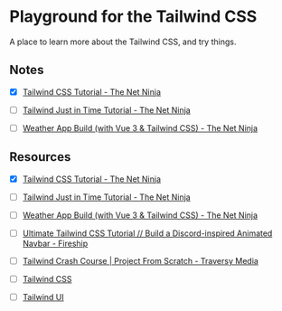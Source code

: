 # Playground for the Tailwind CSS

A place to learn more about the Tailwind CSS, and try things.

## Notes

- [x] [Tailwind CSS Tutorial - The Net Ninja](notes/tailwind-css-tutorial--the-net-ninja.md)

- [ ] [Tailwind Just in Time Tutorial - The Net Ninja](notes/tailwind-just-in-time-tutorial--the-net-ninja.md)

- [ ] [Weather App Build (with Vue 3 & Tailwind CSS) - The Net Ninja]()

## Resources

- [x] [Tailwind CSS Tutorial - The Net Ninja](https://www.youtube.com/playlist?list=PL4cUxeGkcC9gpXORlEHjc5bgnIi5HEGhw)

- [ ] [Tailwind Just in Time Tutorial - The Net Ninja](https://www.youtube.com/playlist?list=PL4cUxeGkcC9ht1OMQPhBVKAb2dVLhg-MJ)

- [ ] [Weather App Build (with Vue 3 & Tailwind CSS) - The Net Ninja](https://www.youtube.com/playlist?list=PL4cUxeGkcC9hfoy8vFQ5tbXO3vY0xhhUZ)

- [ ] [Ultimate Tailwind CSS Tutorial // Build a Discord-inspired Animated Navbar - Fireship](https://www.youtube.com/watch?v=pfaSUYaSgRo)

- [ ] [Tailwind Crash Course | Project From Scratch - Traversy Media](https://www.youtube.com/watch?v=dFgzHOX84xQ)

- [ ] [Tailwind CSS](https://tailwindcss.com/)

- [ ] [Tailwind UI](https://tailwindui.com/)

<!--

CSS in 2023 - Tailwind vs MUI vs Bootstrap vs Chakra vs...
Theo - t3․gg
https://www.youtube.com/watch?v=CQuTF-bkOgc

7 ways to deal with CSS
Fireship
https://www.youtube.com/watch?v=ouncVBiye_M

Tailwind CSS is the worst…
Fireship
https://www.youtube.com/watch?v=lHZwlzOUOZ4

Tailwind CSS Crash Course
Traversy Media
https://www.youtube.com/watch?v=UBOj6rqRUME

TAILWIND UI: First Impressions!
Code With Kristian
https://www.youtube.com/watch?v=quhvuOTlrwA

-->